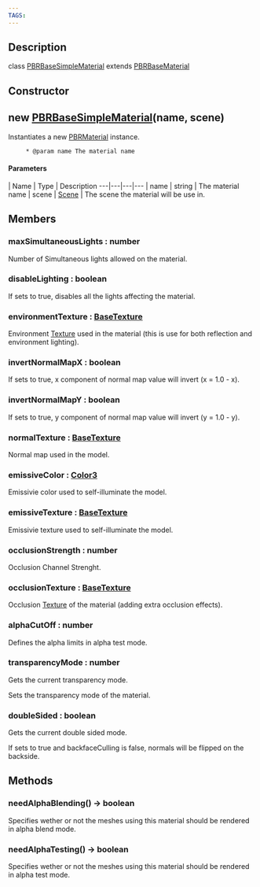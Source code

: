```yaml
---
TAGS:
---
```

## Description

class [PBRBaseSimpleMaterial](/classes/3.0/PBRBaseSimpleMaterial) extends [PBRBaseMaterial](/classes/3.0/PBRBaseMaterial)



## Constructor

## new [PBRBaseSimpleMaterial](/classes/3.0/PBRBaseSimpleMaterial)(name, scene)

Instantiates a new [PBRMaterial](/classes/3.0/PBRMaterial) instance.

         * @param name The material name

#### Parameters
 | Name | Type | Description
---|---|---|---
 | name | string |  The material name
 | scene | [Scene](/classes/3.0/Scene) |  The scene the material will be use in.
## Members

### maxSimultaneousLights : number

Number of Simultaneous lights allowed on the material.

### disableLighting : boolean

If sets to true, disables all the lights affecting the material.

### environmentTexture : [BaseTexture](/classes/3.0/BaseTexture)

Environment [Texture](/classes/3.0/Texture) used in the material (this is use for both reflection and environment lighting).

### invertNormalMapX : boolean

If sets to true, x component of normal map value will invert (x = 1.0 - x).

### invertNormalMapY : boolean

If sets to true, y component of normal map value will invert (y = 1.0 - y).

### normalTexture : [BaseTexture](/classes/3.0/BaseTexture)

Normal map used in the model.

### emissiveColor : [Color3](/classes/3.0/Color3)

Emissivie color used to self-illuminate the model.

### emissiveTexture : [BaseTexture](/classes/3.0/BaseTexture)

Emissivie texture used to self-illuminate the model.

### occlusionStrength : number

Occlusion Channel Strenght.

### occlusionTexture : [BaseTexture](/classes/3.0/BaseTexture)

Occlusion [Texture](/classes/3.0/Texture) of the material (adding extra occlusion effects).

### alphaCutOff : number

Defines the alpha limits in alpha test mode.

### transparencyMode : number

Gets the current transparency mode.

Sets the transparency mode of the material.

### doubleSided : boolean

Gets the current double sided mode.

If sets to true and backfaceCulling is false, normals will be flipped on the backside.

## Methods

### needAlphaBlending() &rarr; boolean

Specifies wether or not the meshes using this material should be rendered in alpha blend mode.
### needAlphaTesting() &rarr; boolean

Specifies wether or not the meshes using this material should be rendered in alpha test mode.
